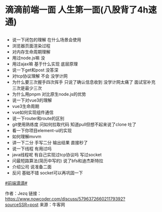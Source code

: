 # 滴滴前端一面 人生第一面(八股背了4h速通)

## 

- 说一下闭包的理解   在什么场景会使用
- 浏览器页面渲染过程
- 对内存生命周期理解
- 用过node.js嘛 没
- 用过ajax嘛  基于什么实现 底层原理
- 说一下get和post  没答深
- 对tcp协议理解 不会 没学计网
- 为什么要三次握手四次挥手  只说了确认信息收到  没学计网太痛了 面试官补充三次是最少三次
- 为什么用pnpm 对比原生node.js的优势
- 说一下对vue3的理解
- vue3生命周期
- vue如何实现组件通信
- 说一下router和route的区别
- git使用熟练度  问如何拉取代码  知道pull但想不起来说了clone 吐了
- 看一下你项目element-ui的实现
- 如何理解mvvm
- 讲一下二分  手写二分 输出结果 直接秒了
- 说一下线程 有用过吗
- java线程呢 有自己实现过tcp协议吗  写过socket
- 问最短路算法(简历中写的)  说了bfs和迪杰斯特拉
- 介绍公司  说准备二面
- 反问  基础不错 socket可以再巩固一下

[#前端滴滴#]()



作者：Jezq
链接：https://www.nowcoder.com/discuss/579637266021179392?sourceSSR=post
来源：牛客网